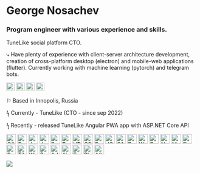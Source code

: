 # George Nosachev
### Program engineer with various experience and skills. 
TuneLike social platform CTO.

⤷ Have plenty of experience with client-server architecture development, creation of cross-platform desktop (electron) and mobile-web applications (flutter). Currently working with machine learning (pytorch) and telegram bots.

 <a aligh="left" href="https://https://taplink.cc/dbops" target="_blank" rel="noreferrer noopener"><img src="https://raw.githubusercontent.com/0xShapeShifter/readme-md/master/public/images/socials/globe.svg" alt="Website" width="22" height="22" /></a> <a aligh="left" href="mailto:nosachev.george@mail.ru" target="_blank" rel="noreferrer noopener"><img src="https://raw.githubusercontent.com/0xShapeShifter/readme-md/master/public/images/socials/at.svg" alt="Email" width="22" height="22" /></a> <a aligh="left" href="https://www.youtube.com/https://www.youtube.com/channel/UCJkPwrFvEarP6bumJl-kwsw" target="_blank" rel="noreferrer noopener"><img src="https://raw.githubusercontent.com/0xShapeShifter/readme-md/master/public/images/socials/youtube.svg" alt="YouTube" width="22" height="22" /></a> <a aligh="left" href="https://discord.com/http://discordapp.com/users/339856262386941954" target="_blank" rel="noreferrer noopener"><img src="https://raw.githubusercontent.com/0xShapeShifter/readme-md/master/public/images/socials/discord.svg" alt="Discord" width="22" height="22" /></a>  

⚐ Based in Innopolis, Russia

ϟ Currently - TuneLike (CTO - since sep 2022)

ϟ Recently - released TuneLike Angular PWA app with ASP.NET Core API

   <a href="https://learn.microsoft.com/en-us/dotnet/csharp/" target="_blank" rel="noreferrer noopener"><img src="https://raw.githubusercontent.com/0xShapeShifter/readme-md/master/public/images/skills/core/csharp.svg" alt="C#" width="25" height="25" /></a> <a href="https://dart.dev" target="_blank" rel="noreferrer noopener"><img src="https://raw.githubusercontent.com/0xShapeShifter/readme-md/master/public/images/skills/core/dart.svg" alt="Dart" width="25" height="25" /></a> <a href="https://www.java.com" target="_blank" rel="noreferrer noopener"><img src="https://raw.githubusercontent.com/0xShapeShifter/readme-md/master/public/images/skills/core/java.svg" alt="Java" width="25" height="25" /></a> <a href="https://www.javascript.com" target="_blank" rel="noreferrer noopener"><img src="https://raw.githubusercontent.com/0xShapeShifter/readme-md/master/public/images/skills/core/javascript.svg" alt="JavaScript" width="25" height="25" /></a> <a href="https://www.python.org" target="_blank" rel="noreferrer noopener"><img src="https://raw.githubusercontent.com/0xShapeShifter/readme-md/master/public/images/skills/core/python.svg" alt="Python" width="25" height="25" /></a> <a href="https://www.typescriptlang.org" target="_blank" rel="noreferrer noopener"><img src="https://raw.githubusercontent.com/0xShapeShifter/readme-md/master/public/images/skills/core/typescript.svg" alt="Typescript" width="25" height="25" /></a>  <a href="https://html.com/html5/" target="_blank" rel="noreferrer noopener"><img src="https://raw.githubusercontent.com/0xShapeShifter/readme-md/master/public/images/skills/frontend/html5.svg" alt="HTML5" width="25" height="25" /></a> <a href="https://css3.com" target="_blank" rel="noreferrer noopener"><img src="https://raw.githubusercontent.com/0xShapeShifter/readme-md/master/public/images/skills/frontend/css3.svg" alt="CSS3" width="25" height="25" /></a> <a href="https://reactjs.org" target="_blank" rel="noreferrer noopener"><img src="https://raw.githubusercontent.com/0xShapeShifter/readme-md/master/public/images/skills/frontend/react.svg" alt="React" width="25" height="25" /></a> <a href="https://jquery.com" target="_blank" rel="noreferrer noopener"><img src="https://raw.githubusercontent.com/0xShapeShifter/readme-md/master/public/images/skills/frontend/jquery.svg" alt="JQuery" width="25" height="25" /></a> <a href="https://sass-lang.com" target="_blank" rel="noreferrer noopener"><img src="https://raw.githubusercontent.com/0xShapeShifter/readme-md/master/public/images/skills/frontend/sass.svg" alt="SASS" width="25" height="25" /></a> <a href="https://getbootstrap.com" target="_blank" rel="noreferrer noopener"><img src="https://raw.githubusercontent.com/0xShapeShifter/readme-md/master/public/images/skills/frontend/bootstrap.svg" alt="Bootstrap" width="25" height="25" /></a> <a href="https://webpack.js.org" target="_blank" rel="noreferrer noopener"><img src="https://raw.githubusercontent.com/0xShapeShifter/readme-md/master/public/images/skills/frontend/webpack.svg" alt="Webpack" width="25" height="25" /></a> <a href="https://babeljs.io" target="_blank" rel="noreferrer noopener"><img src="https://raw.githubusercontent.com/0xShapeShifter/readme-md/master/public/images/skills/frontend/babel.svg" alt="Babel" width="25" height="25" /></a>  <a href="https://nodejs.org" target="_blank" rel="noreferrer noopener"><img src="https://raw.githubusercontent.com/0xShapeShifter/readme-md/master/public/images/skills/backend/nodejs.svg" alt="NodeJS" width="25" height="25" /></a> <a href="https://www.mysql.com" target="_blank" rel="noreferrer noopener"><img src="https://raw.githubusercontent.com/0xShapeShifter/readme-md/master/public/images/skills/backend/mysql.svg" alt="MySQL" width="25" height="25" /></a> <a href="https://firebase.google.com" target="_blank" rel="noreferrer noopener"><img src="https://raw.githubusercontent.com/0xShapeShifter/readme-md/master/public/images/skills/backend/firebase.svg" alt="Firebase" width="25" height="25" /></a> <a href="https://supabase.com" target="_blank" rel="noreferrer noopener"><img src="https://raw.githubusercontent.com/0xShapeShifter/readme-md/master/public/images/skills/backend/supabase.svg" alt="Supabase" width="25" height="25" /></a>   <a href="http://tilda.cc/" target="_blank" rel="noreferrer noopener"><img src="https://raw.githubusercontent.com/0xShapeShifter/readme-md/master/public/images/skills/nocode/tilda.svg" alt="Tilda" width="25" height="25" /></a> <a href="https://webflow.com/" target="_blank" rel="noreferrer noopener"><img src="https://raw.githubusercontent.com/0xShapeShifter/readme-md/master/public/images/skills/nocode/webflow.svg" alt="Webflow" width="25" height="25" /></a> <a href="https://bubble.io" target="_blank" rel="noreferrer noopener"><img src="https://raw.githubusercontent.com/0xShapeShifter/readme-md/master/public/images/skills/nocode/bubble.svg" alt="Bubble" width="25" height="25" /></a> <a href="http://adalo.com" target="_blank" rel="noreferrer noopener"><img src="https://raw.githubusercontent.com/0xShapeShifter/readme-md/master/public/images/skills/nocode/adalo.svg" alt="Adalo" width="25" height="25" /></a> <a href="http://adalo.com" target="_blank" rel="noreferrer noopener"><img src="https://raw.githubusercontent.com/0xShapeShifter/readme-md/master/public/images/skills/nocode/airtable.svg" alt="Airtable" width="25" height="25" /></a>  <a href="http://figma.com" target="_blank" rel="noreferrer noopener"><img src="https://raw.githubusercontent.com/0xShapeShifter/readme-md/master/public/images/skills/software/figma.svg" alt="Figma" width="25" height="25" /></a> <a href="https://www.adobe.com/products/photoshop.html" target="_blank" rel="noreferrer noopener"><img src="https://raw.githubusercontent.com/0xShapeShifter/readme-md/master/public/images/skills/software/photoshop.svg" alt="Photoshop" width="25" height="25" /></a> <a href="https://www.adobe.com/products/aftereffects.html" target="_blank" rel="noreferrer noopener"><img src="https://raw.githubusercontent.com/0xShapeShifter/readme-md/master/public/images/skills/software/aftereffects.svg" alt="After Effects" width="25" height="25" /></a> 


![](https://komarev.com/ghpvc/?username=GwynbleiddRU&abbreviated=false&base=1500)
